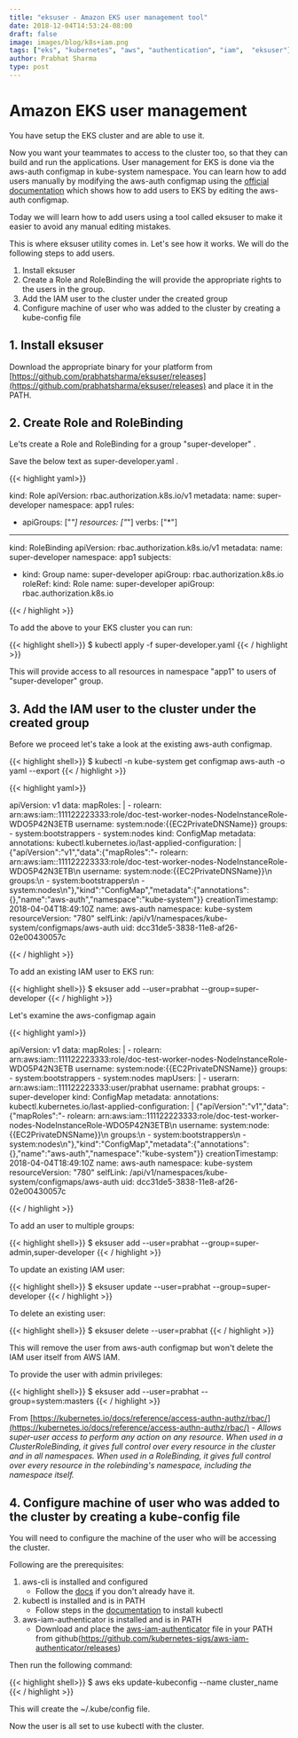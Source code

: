 ```yaml
---
title: "eksuser - Amazon EKS user management tool"
date: 2018-12-04T14:53:24-08:00
draft: false
image: images/blog/k8s+iam.png
tags: ["eks", "kubernetes", "aws", "authentication", "iam",  "eksuser"]
author: Prabhat Sharma
type: post
---
```


# Amazon EKS user management

You have setup the EKS cluster and are able to use it. 

Now you want your teammates to access to the cluster too, so that they can build and run the applications. User management for EKS is done via the aws-auth configmap in kube-system namespace. You can learn how to add users manually by modifying the aws-auth configmap using the [official documentation](https://docs.aws.amazon.com/eks/latest/userguide/add-user-role.html) which shows how to  add users to EKS by editing the aws-auth configmap.

Today we will learn how to add users using a tool called eksuser to make it easier to avoid any manual editing mistakes. 

This is where eksuser utility comes in. Let's see how it works.  We will do the following steps to add users.

1. Install eksuser
2. Create a Role and RoleBinding the will provide the appropriate rights to the users in the group.
3. Add the IAM user to the cluster under the created group
4. Configure machine of user who was added to the cluster by creating a kube-config file

## 1. Install eksuser

Download the appropriate binary for your platform from [https://github.com/prabhatsharma/eksuser/releases](https://github.com/prabhatsharma/eksuser/releases) and place it in the PATH.


## 2. Create Role and RoleBinding

Le'ts create a Role and RoleBinding for a group "super-developer" . 

Save the below text as super-developer.yaml . 

{{< highlight yaml>}}

kind: Role
apiVersion: rbac.authorization.k8s.io/v1
metadata:
  name: super-developer
  namespace: app1
rules:
- apiGroups: ["*"]
  resources: ["*"]
  verbs: ["*"]

---

kind: RoleBinding
apiVersion: rbac.authorization.k8s.io/v1
metadata:
  name: super-developer
  namespace: app1
subjects:
- kind: Group
  name: super-developer
  apiGroup: rbac.authorization.k8s.io
roleRef:
  kind: Role
  name: super-developer
  apiGroup: rbac.authorization.k8s.io

{{< / highlight >}}

To add the above to your EKS cluster you can run:

{{< highlight shell>}}
$ kubectl apply -f super-developer.yaml
{{< / highlight >}}

This will provide access to all resources in namespace "app1" to users of "super-developer" group.

## 3. Add the IAM user to the cluster under the created group

Before we proceed let's take a look at the existing aws-auth configmap.

{{< highlight shell>}}
$ kubectl -n kube-system get configmap aws-auth -o yaml --export
{{< / highlight >}}

{{< highlight yaml>}}

apiVersion: v1
data:
  mapRoles: |
    - rolearn: arn:aws:iam::111122223333:role/doc-test-worker-nodes-NodeInstanceRole-WDO5P42N3ETB
      username: system:node:{{EC2PrivateDNSName}}
      groups:
        - system:bootstrappers
        - system:nodes
kind: ConfigMap
metadata:
  annotations:
    kubectl.kubernetes.io/last-applied-configuration: |
      {"apiVersion":"v1","data":{"mapRoles":"- rolearn: arn:aws:iam::111122223333:role/doc-test-worker-nodes-NodeInstanceRole-WDO5P42N3ETB\n  username: system:node:{{EC2PrivateDNSName}}\n  groups:\n    - system:bootstrappers\n    - system:nodes\n"},"kind":"ConfigMap","metadata":{"annotations":{},"name":"aws-auth","namespace":"kube-system"}}
  creationTimestamp: 2018-04-04T18:49:10Z
  name: aws-auth
  namespace: kube-system
  resourceVersion: "780"
  selfLink: /api/v1/namespaces/kube-system/configmaps/aws-auth
  uid: dcc31de5-3838-11e8-af26-02e00430057c

{{< / highlight >}}

To add an existing IAM user to EKS run:

{{< highlight shell>}}
$ eksuser add --user=prabhat --group=super-developer
{{< / highlight >}}



Let's examine the aws-configmap again


{{< highlight yaml>}}

apiVersion: v1
data:
  mapRoles: |
    - rolearn: arn:aws:iam::111122223333:role/doc-test-worker-nodes-NodeInstanceRole-WDO5P42N3ETB
      username: system:node:{{EC2PrivateDNSName}}
      groups:
        - system:bootstrappers
        - system:nodes
  mapUsers: |
    - userarn: arn:aws:iam::111122223333:user/prabhat
      username: prabhat
      groups:
        - super-developer
kind: ConfigMap
metadata:
  annotations:
    kubectl.kubernetes.io/last-applied-configuration: |
      {"apiVersion":"v1","data":{"mapRoles":"- rolearn: arn:aws:iam::111122223333:role/doc-test-worker-nodes-NodeInstanceRole-WDO5P42N3ETB\n  username: system:node:{{EC2PrivateDNSName}}\n  groups:\n    - system:bootstrappers\n    - system:nodes\n"},"kind":"ConfigMap","metadata":{"annotations":{},"name":"aws-auth","namespace":"kube-system"}}
  creationTimestamp: 2018-04-04T18:49:10Z
  name: aws-auth
  namespace: kube-system
  resourceVersion: "780"
  selfLink: /api/v1/namespaces/kube-system/configmaps/aws-auth
  uid: dcc31de5-3838-11e8-af26-02e00430057c

{{< / highlight >}}

To add an user to multiple groups:

{{< highlight shell>}}
$ eksuser add --user=prabhat --group=super-admin,super-developer
{{< / highlight >}}

To update an existing IAM user:

{{< highlight shell>}}
$ eksuser update --user=prabhat --group=super-developer
{{< / highlight >}}

To delete an existing user:

{{< highlight shell>}}
$ eksuser delete --user=prabhat
{{< / highlight >}}

This will remove the user from aws-auth configmap but won't delete the IAM user itself from AWS IAM.

To provide the user with admin privileges:

{{< highlight shell>}}
$ eksuser add --user=prabhat --group=system:masters
{{< / highlight >}}

From [https://kubernetes.io/docs/reference/access-authn-authz/rbac/](https://kubernetes.io/docs/reference/access-authn-authz/rbac/) - <i>Allows super-user access to perform any action on any resource. When used in a ClusterRoleBinding, it gives full control over every resource in the cluster and in all namespaces. When used in a RoleBinding, it gives full control over every resource in the rolebinding's namespace, including the namespace itself.</i>



## 4. Configure machine of user who was added to the cluster by creating a kube-config file

You will need to configure the machine of the user who will be accessing the cluster. 

Following are the prerequisites:

1. aws-cli is installed and configured
    - Follow the [docs](https://docs.aws.amazon.com/cli/latest/userguide/installing.html) if you don't already have it.
2. kubectl is installed and is in PATH
    - Follow steps in the [documentation](https://docs.aws.amazon.com/eks/latest/userguide/install-kubectl.html) to install kubectl
3. aws-iam-authenticator is installed and is in PATH
    - Download and place the [aws-iam-authenticator](https://github.com/kubernetes-sigs/aws-iam-authenticator/releases) file in your PATH from github(https://github.com/kubernetes-sigs/aws-iam-authenticator/releases)

Then run the following command:

{{< highlight shell>}}
$ aws eks update-kubeconfig --name cluster_name
{{< / highlight >}}

This will create the ~/.kube/config file.

Now the user is all set to use kubectl with the cluster.


